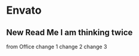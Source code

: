 # Envato
New Read Me
I am thinking twice
------------------------
from Office
change 1
change 2
change 3
